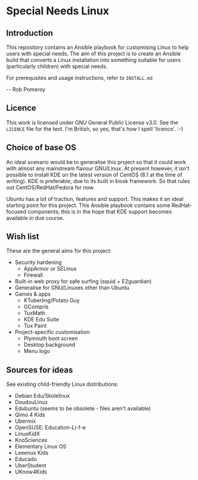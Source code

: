 # Special Needs Linux

## Introduction

This repository contains an Ansible playbook for customising Linux to help users with special needs. The aim of this project is to create an Ansible build that converts a Linux installation into something suitable for users (particularly children) with special needs.

For prerequsites and usage instructions, refer to ```INSTALL.md```

-- Rob Pomeroy

## Licence

This work is licensed under GNU General Public License v3.0. See the ```LICENCE``` file for the text. I'm British, so yes, that's how I spell 'licence'. :-)

## Choice of base OS

An ideal scenario would be to generalise this project so that it could work with almost any mainstream flavour GNU/Linux. At present however, it isn't possible to install KDE on the latest version of CentOS (8.1 at the time of writing). KDE is preferable, due to its built in kiosk framework. So that rules out CentOS/RedHat/Fedora for now.

Ubuntu has a lot of traction, features and support. This makes it an ideal starting point for this project. This Ansible playbook contains some RedHat-focused components; this is in the hope that KDE support becomes available in due course.

## Wish list

These are the general aims for this project:

* Security hardening
    * AppArmor or SELinux
    * Firewall
* Built-in web proxy for safe surfing (squid + E2guardian)
* Generalise for GNU/Linuxes other than Ubuntu
* Games & apps
    * KTuberling/Potato Guy
    * GCompris
    * TuxMath
    * KDE Edu Suite
    * Tux Paint
* Project-specific customisation
    * Plymouth boot screen
    * Desktop background
    * Menu logo

## Sources for ideas

See existing child-friendly Linux distributions:

* Debian Edu/Skolelinux
* DoudouLinux
* Edubuntu (seems to be obsolete - files aren't available)
* Qimo 4 Kids
* Ubermix
* OpenSUSE: Education-Li-f-e
* LinuxKidX
* KnoSciences
* Elementary Linux OS
* Leeenux Kids
* Educado
* UberStudent
* UKnow4Kids